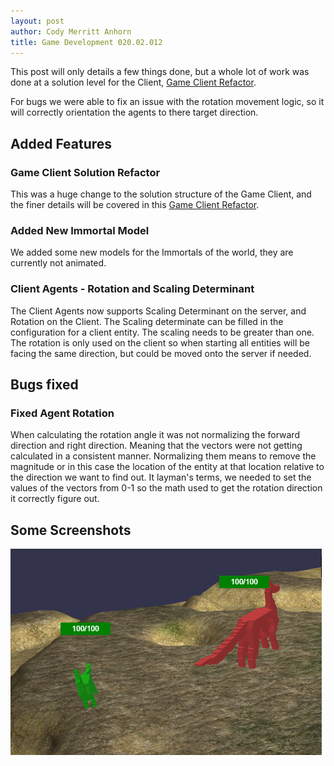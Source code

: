 ```yaml
---
layout: post
author: Cody Merritt Anhorn
title: Game Development 020.02.012
---
```


This post will only details a few things done, but a whole lot of work was done at a solution level for the Client, <a href="/2020/02/04/Game-Client-Refactor.html" title="Post detailing the Game Client Solution Refactor.">Game Client Refactor</a>.

For bugs we were able to fix an issue with the rotation movement logic, so it will correctly orientation the agents to there target direction.

## Added Features

### Game Client Solution Refactor

This was a huge change to the solution structure of the Game Client, and the finer details will be covered in this <a href="/2020/02/04/Game-Client-Refactor.html" title="Post detailing the Game Client Solution Refactor.">Game Client Refactor</a>.

### Added New Immortal Model

We added some new models for the Immortals of the world, they are currently not animated.

### Client Agents - Rotation and Scaling Determinant

The Client Agents now supports Scaling Determinant on the server, and Rotation on the Client. The Scaling determinate can be filled in the configuration for a client entity. The scaling needs to be greater than one. The rotation is only used on the client so when starting all entities will be facing the same direction, but could be moved onto the server if needed.

## Bugs fixed

### Fixed Agent Rotation

When calculating the rotation angle it was not normalizing the forward direction and right direction. Meaning that the vectors were not getting calculated in a consistent manner. Normalizing them means to remove the magnitude or in this case the location of the entity at that location relative to the direction we want to find out. It layman's terms, we needed to set the values of the vectors from 0-1 so the math used to get the rotation direction it correctly figure out.


## Some Screenshots 
![This is an image of the new Immortal models added to the world.](/image/Posts/GameDevelopment/2020-02-01/RoamingImmortals.png)

